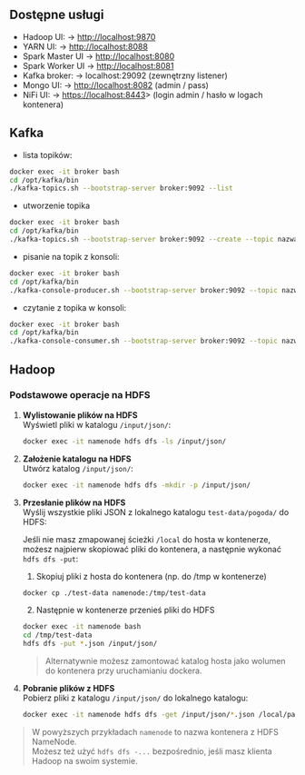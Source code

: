 ## Dostępne usługi

- Hadoop UI:      → <http://localhost:9870>
- YARN UI:        → <http://localhost:8088>
- Spark Master UI → <http://localhost:8080>
- Spark Worker UI → <http://localhost:8081>
- Kafka broker:   → localhost:29092 (zewnętrzny listener)
- Mongo UI:       → <http://localhost:8082> (admin / pass)
- NiFi UI:        → <https://localhost:8443>> (login admin / hasło w logach kontenera)

## Kafka

- lista topików:

```bash
docker exec -it broker bash
cd /opt/kafka/bin
./kafka-topics.sh --bootstrap-server broker:9092 --list
```

- utworzenie topika

```bash
docker exec -it broker bash
cd /opt/kafka/bin
./kafka-topics.sh --bootstrap-server broker:9092 --create --topic nazwa_topica
```

- pisanie na topik z konsoli:

```bash
docker exec -it broker bash
cd /opt/kafka/bin
./kafka-console-producer.sh --bootstrap-server broker:9092 --topic nazwa_topica
```

- czytanie z topika w konsoli:

```bash
docker exec -it broker bash
cd /opt/kafka/bin
./kafka-console-consumer.sh --bootstrap-server broker:9092 --topic nazwa_topica
```

## Hadoop

### Podstawowe operacje na HDFS

1. **Wylistowanie plików na HDFS**  
   Wyświetl pliki w katalogu `/input/json/`:

   ```bash
   docker exec -it namenode hdfs dfs -ls /input/json/
   ```

2. **Założenie katalogu na HDFS**  
   Utwórz katalog `/input/json/`:

   ```bash
   docker exec -it namenode hdfs dfs -mkdir -p /input/json/
   ```

3. **Przesłanie plików na HDFS**  
   Wyślij wszystkie pliki JSON z lokalnego katalogu `test-data/pogoda/` do HDFS:

   Jeśli nie masz zmapowanej ścieżki `/local` do hosta w kontenerze, możesz najpierw skopiować pliki do kontenera, a następnie wykonać `hdfs dfs -put`:

   1. Skopiuj pliki z hosta do kontenera (np. do /tmp w kontenerze)

   ```bash
   docker cp ./test-data namenode:/tmp/test-data
   ```

   2. Następnie w kontenerze przenieś pliki do HDFS

   ```bash
   docker exec -it namenode bash
   cd /tmp/test-data
   hdfs dfs -put *.json /input/json/
   ```

   > Alternatywnie możesz zamontować katalog hosta jako wolumen do kontenera przy uruchamianiu dockera.

4. **Pobranie plików z HDFS**  
   Pobierz pliki z katalogu `/input/json/` do lokalnego katalogu:

   ```bash
   docker exec -it namenode hdfs dfs -get /input/json/*.json /local/path/
   ```

> W powyższych przykładach `namenode` to nazwa kontenera z HDFS NameNode.  
> Możesz też użyć `hdfs dfs -...` bezpośrednio, jeśli masz klienta Hadoop na swoim systemie.
